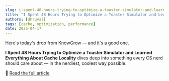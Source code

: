 ```yaml
---
slug: i-spent-48-hours-trying-to-optimize-a-toaster-simulator-and-learned-everything-about-cache-locality-log
title: "I Spent 48 Hours Trying to Optimize a Toaster Simulator and Learned Everything About Cache Locality"
authors: [dhruval]
tags: [cache, optimization, performance]
date: 2025-04-17
---
```


Here's today's drop from KnowGrow — and it's a good one.

**I Spent 48 Hours Trying to Optimize a Toaster Simulator and Learned Everything About Cache Locality** dives deep into something every CS nerd should care about — in the nerdiest, coolest way possible.

🔗 [Read the full article](/docs/i-spent-48-hours-trying-to-optimize-a-toaster-simulator-and-learned-everything-about-cache-locality)
